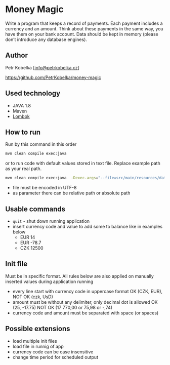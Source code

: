 # Money Magic

Write a program that keeps a record of payments. Each payment includes a currency and an amount. Think about these payments in the same way, you have them on your bank account. Data should be kept in memory (please don’t introduce any database engines).

## Author

Petr Kobelka [info@petrkobelka.cz]

https://github.com/PetrKobelka/money-magic

## Used technology

* JAVA 1.8
* Maven
* [Lombok](https://mvnrepository.com/artifact/org.projectlombok/lombok)

## How to run

Run by this command in this order

```bash
mvn clean compile exec:java
```

or to run code with default values stored in text file. Replace example path as your real path.

```bash
mvn clean compile exec:java  -Dexec.args="--file=src/main/resources/data.txt"
```
* file must be encoded in UTF-8
* as parameter there can be relative path or absolute path

## Usable commands

* ```quit``` - shut down running application
* insert currency code and value to add some to balance like in examples below
  * EUR 14
  * EUR -78.7
  * CZK 12500

## Init file

Must be in specific format. All rules below are also applied on manually inserted values during application running

* every line start with currency code in uppercase format OK (CZK, EUR), NOT OK (czk, UsD)
* amount must be without any delimiter, only decimal dot is allowed OK (25, -17.75) NOT OK (17 770,00 or 75,98 or -,74)
* currency code and amount must be separated with space (or spaces)

## Possible extensions

* load multiple init files
* load file in runnig of app
* currency code can be case insensitive
* change time period for scheduled output
